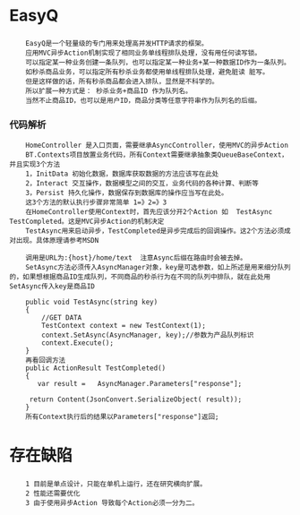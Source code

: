 # EasyQ
### 
		EasyQ是一个轻量级的专门用来处理高并发HTTP请求的框架。
		应用MVC异步Action机制实现了相同业务单线程排队处理，没有用任何读写锁。
		可以指定某一种业务创建一条队列，也可以指定某一种业务+某一种数据ID作为一条队列。
		如秒杀商品业务，可以指定所有秒杀业务都使用单线程排队处理，避免脏读 脏写。
		但是这样做的话，所有秒杀商品都会进入排队，显然是不科学的。
		所以扩展一种方式是： 秒杀业务+商品ID 作为队列名。
		当然不止商品ID，也可以是用户ID，商品分类等任意字符串作为队列名的后缀。
		
### 代码解析
		HomeController 是入口页面，需要继承AsyncController，使用MVC的异步Action
		BT.Contexts项目放置业务代码，所有Context需要继承抽象类QueueBaseContext，并且实现3个方法
		1，InitData 初始化数据，数据库获取数据的方法应该写在此处
		2，Interact 交互操作，数据模型之间的交互，业务代码的各种计算、判断等
		3，Persist 持久化操作，数据保存到数据库的操作应当写在此处。
		这3个方法的默认执行步骤非常简单 1=》2=》3
		在HomeController使用Context时，首先应该分开2个Action 如  TestAsync TestCompleted。这是MVC异步Action的机制决定
		TestAsync用来启动异步，TestCompleted是异步完成后的回调操作。这2个方法必须成对出现。具体原理请参考MSDN
			
		调用是URL为:{host}/home/text  注意Async后缀在路由时会被去掉。
		SetAsync方法必须传入AsyncManager对象，key是可选参数，如上所述是用来细分队列的，如果想根据商品ID生成队列，不同商品的秒杀行为在不同的队列中排队，就在此处用SetAsync传入key是商品ID
		
		public void TestAsync(string key)
        {
            //GET DATA
            TestContext context = new TestContext(1);
            context.SetAsync(AsyncManager, key);//参数为产品队列标识
            context.Execute();
        }
		再看回调方法
		public ActionResult TestCompleted()
        {
           var result =   AsyncManager.Parameters["response"];

         return Content(JsonConvert.SerializeObject( result));
        }
		所有Context执行后的结果以Parameters["response"]返回;

# 存在缺陷
###
		1 目前是单点设计，只能在单机上运行，还在研究横向扩展。
		2 性能还需要优化
		3 由于使用异步Action 导致每个Action必须一分为二。
		
		
